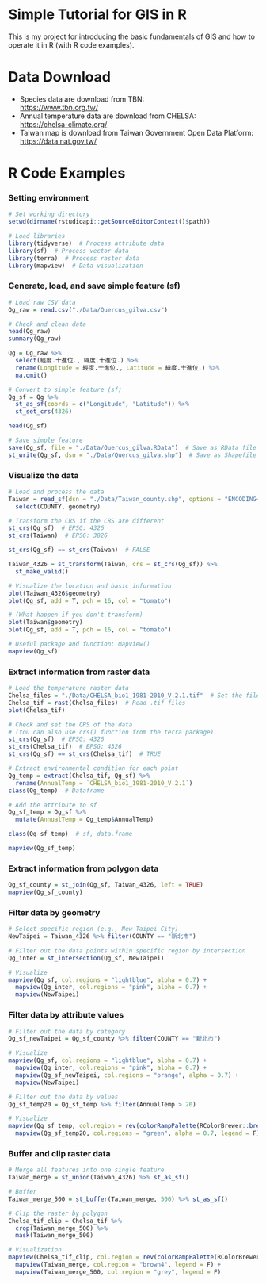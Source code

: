 # Simple Tutorial for GIS in R
 
This is my project for introducing the basic fundamentals of GIS and how to operate it in R (with R code examples).

# Data Download

- Species data are download from TBN:<br> https://www.tbn.org.tw/ <br>
- Annual temperature data are download from CHELSA:<br> https://chelsa-climate.org/ <br>
- Taiwan map is download from Taiwan Government Open Data Platform:<br> https://data.nat.gov.tw/

# R Code Examples

### Setting environment

```r
# Set working directory
setwd(dirname(rstudioapi::getSourceEditorContext()$path))

# Load libraries
library(tidyverse)  # Process attribute data
library(sf)  # Process vector data
library(terra)  # Process raster data
library(mapview)  # Data visualization
```

### Generate, load, and save simple feature (sf)

```r
# Load raw CSV data
Qg_raw = read.csv("./Data/Quercus_gilva.csv")

# Check and clean data
head(Qg_raw)
summary(Qg_raw)

Qg = Qg_raw %>%
  select(經度.十進位., 緯度.十進位.) %>%
  rename(Longitude = 經度.十進位., Latitude = 緯度.十進位.) %>%
  na.omit()

# Convert to simple feature (sf)
Qg_sf = Qg %>%
  st_as_sf(coords = c("Longitude", "Latitude")) %>%
  st_set_crs(4326)

head(Qg_sf)

# Save simple feature
save(Qg_sf, file = "./Data/Quercus_gilva.RData")  # Save as RData file
st_write(Qg_sf, dsn = "./Data/Quercus_gilva.shp")  # Save as Shapefile
```

### Visualize the data

```r
# Load and process the data
Taiwan = read_sf(dsn = "./Data/Taiwan_county.shp", options = "ENCODING=BIG5") %>%
  select(COUNTY, geometry)

# Transform the CRS if the CRS are different
st_crs(Qg_sf)  # EPSG: 4326
st_crs(Taiwan)  # EPSG: 3826

st_crs(Qg_sf) == st_crs(Taiwan)  # FALSE

Taiwan_4326 = st_transform(Taiwan, crs = st_crs(Qg_sf)) %>% 
  st_make_valid()

# Visualize the location and basic information
plot(Taiwan_4326$geometry)
plot(Qg_sf, add = T, pch = 16, col = "tomato")

# (What happen if you don't transform)
plot(Taiwan$geometry)
plot(Qg_sf, add = T, pch = 16, col = "tomato")

# Useful package and function: mapview()
mapview(Qg_sf)
```

### Extract information from raster data

```r
# Load the temperature raster data
Chelsa_files = "./Data/CHELSA_bio1_1981-2010_V.2.1.tif"  # Set the file route to access the .tif file
Chelsa_tif = rast(Chelsa_files)  # Read .tif files
plot(Chelsa_tif)

# Check and set the CRS of the data
# (You can also use crs() function from the terra package)
st_crs(Qg_sf)  # EPSG: 4326
st_crs(Chelsa_tif)  # EPSG: 4326
st_crs(Qg_sf) == st_crs(Chelsa_tif)  # TRUE

# Extract environmental condition for each point
Qg_temp = extract(Chelsa_tif, Qg_sf) %>% 
  rename(AnnualTemp = `CHELSA_bio1_1981-2010_V.2.1`)
class(Qg_temp)  # Dataframe

# Add the attribute to sf
Qg_sf_temp = Qg_sf %>% 
  mutate(AnnualTemp = Qg_temp$AnnualTemp)

class(Qg_sf_temp)  # sf, data.frame

mapview(Qg_sf_temp)
```

### Extract information from polygon data

```r
Qg_sf_county = st_join(Qg_sf, Taiwan_4326, left = TRUE)
mapview(Qg_sf_county)
```

### Filter data by geometry

```r
# Select specific region (e.g., New Taipei City)
NewTaipei = Taiwan_4326 %>% filter(COUNTY == "新北市")

# Filter out the data points within specific region by intersection
Qg_inter = st_intersection(Qg_sf, NewTaipei)

# Visualize
mapview(Qg_sf, col.regions = "lightblue", alpha = 0.7) +
  mapview(Qg_inter, col.regions = "pink", alpha = 0.7) +
  mapview(NewTaipei)
```

### Filter data by attribute values

```r
# Filter out the data by category
Qg_sf_newTaipei = Qg_sf_county %>% filter(COUNTY == "新北市")

# Visualize
mapview(Qg_sf, col.regions = "lightblue", alpha = 0.7) +
  mapview(Qg_inter, col.regions = "pink", alpha = 0.7) +
  mapview(Qg_sf_newTaipei, col.regions = "orange", alpha = 0.7) +
  mapview(NewTaipei)

# Filter out the data by values
Qg_sf_temp20 = Qg_sf_temp %>% filter(AnnualTemp > 20)

# Visualize
mapview(Qg_sf_temp, col.region = rev(colorRampPalette(RColorBrewer::brewer.pal(11, "RdBu"))(100))) +
  mapview(Qg_sf_temp20, col.regions = "green", alpha = 0.7, legend = F)
```

### Buffer and clip raster data

```r
# Merge all features into one single feature
Taiwan_merge = st_union(Taiwan_4326) %>% st_as_sf()

# Buffer
Taiwan_merge_500 = st_buffer(Taiwan_merge, 500) %>% st_as_sf()

# Clip the raster by polygon
Chelsa_tif_clip = Chelsa_tif %>% 
  crop(Taiwan_merge_500) %>% 
  mask(Taiwan_merge_500)

# Visualization
mapview(Chelsa_tif_clip, col.region = rev(colorRampPalette(RColorBrewer::brewer.pal(11, "RdBu"))(100))) +
  mapview(Taiwan_merge, col.region = "brown4", legend = F) +
  mapview(Taiwan_merge_500, col.region = "grey", legend = F)
```
